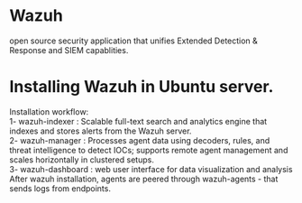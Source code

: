 # Wazuh
open source security application that unifies Extended Detection & Response and SIEM capablities. 

# Installing Wazuh in Ubuntu server.
Installation workflow:  
1- wazuh-indexer : Scalable full-text search and analytics engine that indexes and stores alerts from the Wazuh server.  
2- wazuh-manager : Processes agent data using decoders, rules, and threat intelligence to detect IOCs; supports remote agent management and scales horizontally in clustered setups.  
3- wazuh-dashboard : web user interface for data visualization and analysis  
After wazuh installation, agents are peered through wazuh-agents - that sends logs from endpoints.  
